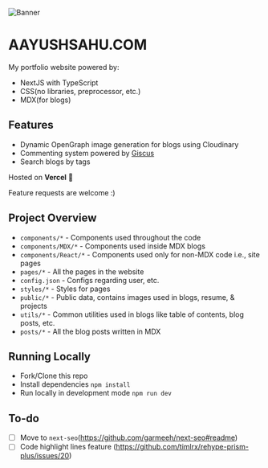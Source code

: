 ![Banner](https://user-images.githubusercontent.com/54525741/149302774-07732e60-26d4-46bf-9529-825563af5d45.png)

# AAYUSHSAHU.COM

My portfolio website powered by:

- NextJS with TypeScript
- CSS(no libraries, preprocessor, etc.)
- MDX(for blogs)

## Features

- Dynamic OpenGraph image generation for blogs using Cloudinary
- Commenting system powered by [Giscus](https://giscus.app/)
- Search blogs by tags

Hosted on **Vercel** 💪

Feature requests are welcome :)

## Project Overview

- `components/*` - Components used throughout the code
- `components/MDX/*` - Components used inside MDX blogs
- `components/React/*` - Components used only for non-MDX code i.e., site pages
- `pages/*` - All the pages in the website
- `config.json` - Configs regarding user, etc.
- `styles/*` - Styles for pages
- `public/*` - Public data, contains images used in blogs, resume, & projects
- `utils/*` - Common utilities used in blogs like table of contents, blog posts, etc.
- `posts/*` - All the blog posts written in MDX

## Running Locally

- Fork/Clone this repo
- Install dependencies `npm install`
- Run locally in development mode `npm run dev`

## To-do

- [ ] Move to `next-seo`(https://github.com/garmeeh/next-seo#readme)
- [ ] Code highlight lines feature (https://github.com/timlrx/rehype-prism-plus/issues/20)
